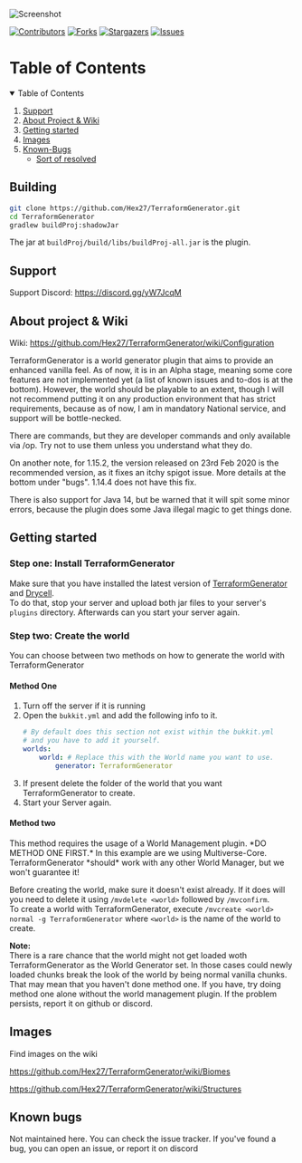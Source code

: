 ![Screenshot](https://imgur.com/R84KoN2.png)

[![Contributors][contributors-shield]][contributors-url]
[![Forks][forks-shield]][forks-url]
[![Stargazers][stars-shield]][stars-url]
[![Issues][issues-shield]][issues-url]


<!-- TABLE OF CONTENTS -->
# Table of Contents
<details open="open">
  <summary>Table of Contents</summary>
  <ol>
    <li><a href="#support">Support</a></li>
    <li><a href="#about">About Project & Wiki</a></li>
    <li><a href="#getting-started">Getting started</a></li>
    <li><a href="#images">Images</a></li>
    <li><a href="#known-bugs">Known-Bugs</a>
    <ul>
        <li><a href="#sort-of-resolved">Sort of resolved</a></li>
    </ul>
    </li>
  </ol>
</details>

<h2 name="support">Building</h2>

```bash
git clone https://github.com/Hex27/TerraformGenerator.git
cd TerraformGenerator
gradlew buildProj:shadowJar
```
The jar at `buildProj/build/libs/buildProj-all.jar` is the plugin.


<h2 name="support">Support</h2>

Support Discord: https://discord.gg/yW7JcqM

<h2 name="about">About project & Wiki</h2>

Wiki: https://github.com/Hex27/TerraformGenerator/wiki/Configuration

TerraformGenerator is a world generator plugin that aims to provide an enhanced vanilla feel. As of now, it is in an Alpha stage, meaning some core features are not implemented yet (a list of known issues and to-dos is at the bottom). However, the world should be playable to an extent, though I will not recommend putting it on any production environment that has strict requirements, because as of now, I am in mandatory National service, and support will be bottle-necked. 

There are commands, but they are developer commands and only available via /op. Try not to use them unless you understand what they do.

On another note, for 1.15.2, the version released on 23rd Feb 2020 is the recommended version, as it fixes an itchy spigot issue. More details at the bottom under "bugs". 1.14.4 does not have this fix.

There is also support for Java 14, but be warned that it will spit some minor errors, because the plugin does some Java illegal magic to get things done.

<h2 name="getting-started">Getting started</h2>

<h3>Step one: Install TerraformGenerator</h3>

Make sure that you have installed the latest version of [TerraformGenerator][spigot-tfg] and [Drycell][spigot-drycell].  
To do that, stop your server and upload both jar files to your server's `plugins` directory. Afterwards can you start your server again.

<h3>Step two: Create the world</h3>
You can choose between two methods on how to generate the world with TerraformGenerator

<h4>Method One</h4>

1. Turn off the server if it is running
2. Open the `bukkit.yml` and add the following info to it.  
   ```yaml
   # By default does this section not exist within the bukkit.yml
   # and you have to add it yourself.
   worlds:
       world: # Replace this with the World name you want to use.
           generator: TerraformGenerator
   ```
3. If present delete the folder of the world that you want TerraformGenerator to create.
4. Start your Server again.

<h4>Method two</h4>
This method requires the usage of a World Management plugin. *DO METHOD ONE FIRST.*
In this example are we using Multiverse-Core. TerraformGenerator *should* work with any other World Manager, but we won't guarantee it!

Before creating the world, make sure it doesn't exist already. If it does will you need to delete it using `/mvdelete <world>` followed by `/mvconfirm`.  
To create a world with TerraformGenerator, execute `/mvcreate <world> normal -g TerraformGenerator` where `<world>` is the name of the world to create.

**Note:**  
There is a rare chance that the world might not get loaded woth TerraformGenerator as the World Generator set. In those cases could newly loaded chunks break the look of the world by being normal vanilla chunks. That may mean that you haven't done method one. If you have, try doing method one alone without the world management plugin. If the problem persists, report it on github or discord.

<h2 name="images">Images</h2>
Find images on the wiki 

https://github.com/Hex27/TerraformGenerator/wiki/Biomes

https://github.com/Hex27/TerraformGenerator/wiki/Structures

<h2 name="known-bugs">Known bugs</h2>
Not maintained here. You can check the issue tracker. If you've found a bug, you can open an issue, or report it on discord

<!-- MARKDOWN LINKS -->
[contributors-shield]: https://img.shields.io/github/contributors/Hex27/terraformgenerator.svg?style=for-the-badge
[contributors-url]: https://github.com/Hex27/terraformgenerator/graphs/contributors
[forks-shield]: https://img.shields.io/github/forks/Hex27/terraformgenerator.svg?style=for-the-badge
[forks-url]: https://github.com/Hex27/terraformgenerator/network/members
[stars-shield]: https://img.shields.io/github/stars/Hex27/terraformgenerator.svg?style=for-the-badge
[stars-url]: https://github.com/Hex27/terraformgenerator/stargazers
[issues-shield]: https://img.shields.io/github/issues/Hex27/terraformgenerator.svg?style=for-the-badge
[issues-url]: https://github.com/Hex27/terraformgenerator/issues
[spigot-tfg]: https://www.spigotmc.org/resources/75132/
[spigot-drycell]: https://www.spigotmc.org/resources/73386/
